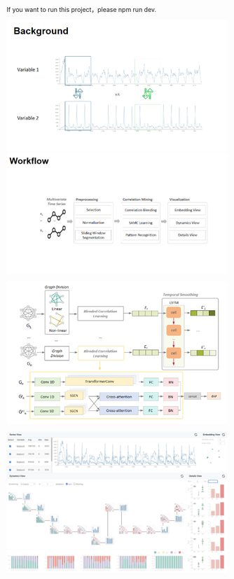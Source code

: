 If you want to run this project，please npm run dev.

![image](https://github.com/tanwei20011111/MTS_Vis/blob/main/img/1.png)
![image](https://github.com/tanwei20011111/MTS_Vis/blob/main/img/2.png)

![image](https://github.com/tanwei20011111/MTS_Vis/blob/main/img/3.png)

![image](https://github.com/tanwei20011111/MTS_Vis/blob/main/img/4.png)
